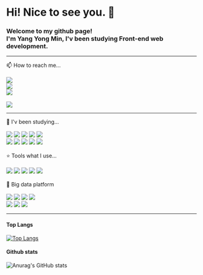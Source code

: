 <h1>Hi! Nice to see you. 👋</h1>

<!--
**yym10618/yym10618** is a ✨ _special_ ✨ repository because its `README.md` (this file) appears on your GitHub profile.

Here are some ideas to get you started:

- 🔭 I’m currently working on ...
- 🌱 I’m currently learning ...
- 👯 I’m looking to collaborate on ...
- 🤔 I’m looking for help with ...
- 💬 Ask me about ...
- 📫 How to reach me: ...
- 😄 Pronouns: ...
- ⚡ Fun fact: ...
-->
<div>
  <p>
    <h3>Welcome to my github page!<br/>
      I'm Yang Yong Min, I'v been studying Front-end web development.</h3>
  </p>
</div>
<hr/>
<div>
📫 How to reach me...
</div>
<br/>
<div>
  <img src="https://img.shields.io/badge/yym10618@gmail.com-EA4335?style=flat-square&logo=Gmail&logoColor=white"/>
</div>
<div>
  <a target='_blank' href="https://github.com/yym10618" ><img src="https://img.shields.io/badge/GitHub.com/yym10618-181717?style=flat-square&logo=GitHub&logoColor=white"/></a>
</div>
<div>
  <a href="https://yym10618.github.io" target='_blank'><img src="https://img.shields.io/badge/yym10618.github.io-181717?style=flat-square&logo=GitHub&logoColor=white"/></a>
</div>
<br/>
<a href="https://hits.seeyoufarm.com"><img src="https://hits.seeyoufarm.com/api/count/incr/badge.svg?url=https%3A%2F%2Fgithub.com%2Fyym10618&count_bg=%23BAB87C&title_bg=%23000000&icon=github.svg&icon_color=%23FFFFFF&title=hits&edge_flat=false"/></a>
<br/>
<hr/>
<div>
  🌱 I'v been studying...
</div>
<br/>
<div>
  <img src="https://img.shields.io/badge/Java-007396?style=flat-square&logo=Java&logoColor=white"/>
  <img src="https://img.shields.io/badge/JavaScript-F7DF1E?style=flat-square&logo=JavaScript&logoColor=white"/>
  <img src="https://img.shields.io/badge/JSON-000000?style=flat-square&logo=JSON&logoColor=white"/>
  <img src="https://img.shields.io/badge/Python-3776AB?style=flat-square&logo=Python&logoColor=000000"/>
  <img src="https://img.shields.io/badge/R-276DC3?style=flat-square&logo=R&logoColor=white"/>
</div>
<div>
  <img src="https://img.shields.io/badge/React-61DAFB?style=flat-square&logo=React&logoColor=white"/>
  <img src="https://img.shields.io/badge/MySQL-4479A1?style=flat-square&logo=MySQL&logoColor=5C2D91"/>
  <img src="https://img.shields.io/badge/Spring Boot-6DB33F?style=flat-square&logo=Spring Boot&logoColor=white"/>
  <img src="https://img.shields.io/badge/HTML5-E34F26?style=flat-square&logo=HTML5&logoColor=white"/>
  <img src="https://img.shields.io/badge/CSS3-1572B6?style=flat-square&logo=CSS3&logoColor=white"/>
</div>
<br/>
<div>
  ⭐ Tools what I use...
</div>
<br/>
<div>
  <img src="https://img.shields.io/badge/Visual Studio Code-5C2D91?style=flat-square&logo=Visual Studio Code&logoColor=61DAFB"/>
  <img src="https://img.shields.io/badge/Eclipse IDE-2C2255?style=flat-square&logo=Eclipse IDE&logoColor=782A90"/>
  <img src="https://img.shields.io/badge/RStudio-75AADB?style=flat-square&logo=RStudio&logoColor=white"/>
  <img src="https://img.shields.io/badge/PyCharm-78BE20?style=flat-square&logo=Python&logoColor=000000"/>
  <img src="https://img.shields.io/badge/Google colab-FCC624?style=flat-square&logo=Google colab&logoColor=white"/>
</div>
<br/>
<div>
  🔭 Big data platform
</div>
<br/>
<div>
  <img src="https://img.shields.io/badge/Linux-FCC624?style=flat-square&logo=Linux&logoColor=white"/>
  <img src="https://img.shields.io/badge/FileZilla-BF0000?style=flat-square&logo=FileZilla&logoColor=white"/>
  <img src="https://img.shields.io/badge/Amazon AWS-232F3E?style=flat-square&logo=Amazon AWS&logoColor=white"/>
  <img src="https://img.shields.io/badge/MongoDB-47A248?style=flat-square&logo=MongoDB&logoColor=white"/>
</div>
<div>
  <img src="https://img.shields.io/badge/Apache-D22128?style=flat-square&logo=Apache&logoColor=white"/>
  <img src="https://img.shields.io/badge/Apache Spark-E25A1C?style=flat-square&logo=Apache Spark&logoColor=white"/>
  <img src="https://img.shields.io/badge/Cloudera-F96702?style=flat-square&logo=Cloudera&logoColor=white"/>
</div>
<hr/>

#### Top Langs
[![Top Langs](https://github-readme-stats.vercel.app/api/top-langs/?username=yym10618&layout=compact)](https://github.com/yym10618/github-readme-stats)

#### Github stats
![Anurag's GitHub stats](https://github-readme-stats.vercel.app/api?username=yym10618&show_icons=true&theme=vue)
